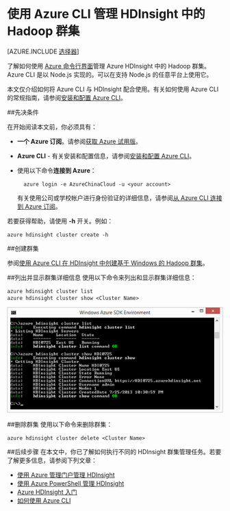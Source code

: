<properties
	pageTitle="使用 Azure CLI 管理 Hadoop 群集 | Microsoft Azure"
	description="如何使用 Azure CLI 管理 HDInsight 中的 Hadoop 群集"
	services="hdinsight"
	editor="cgronlun"
	manager="paulettm"
	authors="mumian"
	tags="azure-portal"
	documentationCenter=""/>

<tags
	ms.service="hdinsight"
	ms.date="01/04/2016"
	wacn.date="02/26/2016"/>

# 使用 Azure CLI 管理 HDInsight 中的 Hadoop 群集

[AZURE.INCLUDE [选择器](../includes/hdinsight-portal-management-selector.md)]

了解如何使用 [Azure 命令行界面](/documentation/articles/xplat-cli-install)管理 Azure HDInsight 中的 Hadoop 群集。Azure CLI 是以 Node.js 实现的。可以在支持 Node.js 的任意平台上使用它。

本文仅介绍如何将 Azure CLI 与 HDInsight 配合使用。有关如何使用 Azure CLI 的常规指南，请参阅[安装和配置 Azure CLI][azure-command-line-tools]。

##先决条件

在开始阅读本文前，你必须具有：

- **一个 Azure 订阅**。请参阅[获取 Azure 试用版](/pricing/1rmb-trial/)。
- **Azure CLI** - 有关安装和配置信息，请参阅[安装和配置 Azure CLI](/documentation/articles/xplat-cli-install)。
- 使用以下命令**连接到 Azure**：

		azure login -e AzureChinaCloud -u <your account>

	有关使用公司或学校帐户进行身份验证的详细信息，请参阅[从 Azure CLI 连接到 Azure 订阅](/documentation/articles/xplat-cli-connect)。
	

若要获得帮助，请使用 **-h** 开关。例如：

	azure hdinsight cluster create -h
	
##创建群集

参阅[使用 Azure CLI 在 HDInsight 中创建基于 Windows 的 Hadoop 群集](/documentation/articles/hdinsight-hadoop-create-windows-clusters-cli)。

##列出并显示群集详细信息
使用以下命令来列出和显示群集详细信息：

	azure hdinsight cluster list
	azure hdinsight cluster show <Cluster Name>

![HDI.CLIListCluster][image-cli-clusterlisting]


##删除群集
使用以下命令来删除群集：

	azure hdinsight cluster delete <Cluster Name>

##后续步骤
在本文中，你已了解如何执行不同的 HDInsight 群集管理任务。若要了解更多信息，请参阅下列文章：

* [使用 Azure 管理门户管理 HDInsight][hdinsight-admin-portal]
* [使用 Azure PowerShell 管理 HDInsight][hdinsight-admin-powershell]
* [Azure HDInsight 入门][hdinsight-get-started]
* [如何使用 Azure CLI][azure-command-line-tools]


[azure-command-line-tools]: /documentation/articles/xplat-cli-install
[azure-create-storageaccount]: /documentation/articles/storage-create-storage-account
[azure-purchase-options]: /pricing/overview/
[azure-member-offers]: /pricing/member-offers/
[azure-trial]: /pricing/1rmb-trial/


[hdinsight-admin-portal]: /documentation/articles/hdinsight-administer-use-management-portal-v1
[hdinsight-admin-powershell]: /documentation/articles/hdinsight-administer-use-powershell
[hdinsight-get-started]: /documentation/articles/hdinsight-hadoop-tutorial-get-started-windows-v1

[image-cli-account-download-import]: ./media/hdinsight-administer-use-command-line/HDI.CLIAccountDownloadImport.png
[image-cli-clustercreation]: ./media/hdinsight-administer-use-command-line/HDI.CLIClusterCreation.png
[image-cli-clustercreation-config]: ./media/hdinsight-administer-use-command-line/HDI.CLIClusterCreationConfig.png
[image-cli-clusterlisting]: ./media/hdinsight-administer-use-command-line/HDI.CLIListClusters.png "列出并显示群集"

<!---HONumber=Mooncake_0215_2016-->